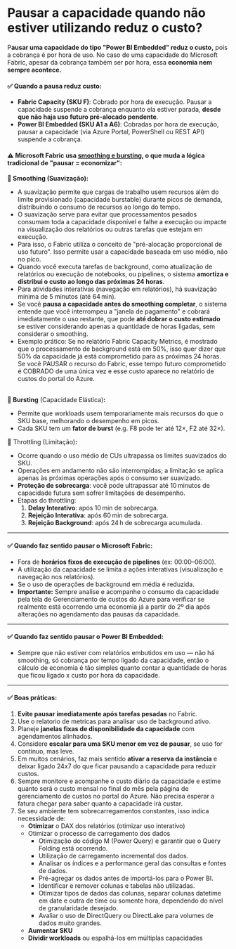 # Pausar a capacidade quando não estiver utilizando reduz o custo?

P**ausar uma capacidade do tipo "Power BI Embedded" reduz o custo,** pois a cobrança é por hora de uso. No caso de uma capacidade do Microsoft Fabric, apesar da cobrança também ser por hora, essa **economia nem sempre acontece.**

#### ✅ Quando a pausa reduz custo:

* **Fabric Capacity (SKU F)**: Cobrado por hora de execução. Pausar a capacidade suspende a cobrança enquanto ela estiver parada, **desde que não haja uso futuro pré-alocado pendente**.
* **Power BI Embedded (SKU A1 a A6)**: Cobradas por hora de execução, pausar a capacidade (via Azure Portal, PowerShell ou REST API) suspende a cobrança.



#### ⚠️ **Microsoft Fabric usa** [**smoothing e bursting**](https://learn.microsoft.com/en-us/fabric/data-warehouse/compute-capacity-smoothing-throttling), o que muda a lógica tradicional de "pausar = economizar":

**🔹 Smoothing (Suavização):**

* A suavização permite que cargas de trabalho usem recursos além do limite provisionado (capacidade burstable) durante picos de demanda, distribuindo o consumo de recursos ao longo do tempo.
* O suavização serve para evitar que processamentos pesados consumam toda a capacidade disponível e falhe a execução ou impacte na visualização dos relatórios ou outras tarefas que estejam em execução.
* Para isso, o Fabric utiliza o conceito de "pré-alocação proporcional de uso futuro". Isso permite usar a capacidade baseada em uso médio, não no pico.
* Quando você executa tarefas de background, como atualização de relatórios ou execução de notebooks, ou pipelines, o sistema **amortiza e distribui o custo ao longo das próximas 24 horas**.
* Para atividades interativas (navegação em relatórios), há suavização mínima de 5 minutos (até 64 min).
* Se você **pausa a capacidade antes do smoothing completar**, o sistema entende que você interrompeu a "janela de pagamento" e cobrará imediatamente o uso restante, que pode **até dobrar o custo estimado** se estiver considerando apenas a quantidade de horas ligadas, sem considerar o smoothing.
* Exemplo prático: Se no relatório Fabric Capacity Metrics, é mostrado que o processamento de background está em 50%, isso quer dizer que 50% da capacidade já está comprometido para as próximas 24 horas. Se você PAUSAR o recurso do Fabric, esse tempo futuro comprometido é COBRADO de uma única vez e esse custo aparece no relatório de custos do portal do Azure.

\
**🔹 Bursting** (Capacidade Elástica)**:**

* Permite que workloads usem temporariamente mais recursos do que o SKU base, melhorando o desempenho em picos.
* Cada SKU tem um **fator de burst** (e.g. F8 pode ter até 12×, F2 até 32×).



**🔹** Throttling (Limitação)**:**

* Ocorre quando o uso médio de CUs ultrapassa os limites suavizados do SKU.
* Operações em andamento não são interrompidas; a limitação se aplica apenas às próximas operações após o consumo ser suavizado.
* **Proteção de sobrecarga**: você pode ultrapassar até 10 minutos de capacidade futura sem sofrer limitações de desempenho.
* Etapas do throttling:
  1. **Delay Interativo**: após 10 min de sobrecarga.
  2. **Rejeição Interativa**: após 60 min de sobrecarga.
  3. **Rejeição Background**: após 24 h de sobrecarga acumulada.

***

#### ✅ Quando faz sentido pausar o **Microsoft Fabric**:

* Fora de **horários fixos de execução de pipelines** (ex: 00:00–06:00).
* A utilização da capacidade se limita a ações interativas (visualização e navegação nos relatórios).
* Se o uso de operações de background em média é reduzida.
* **Importante:** Sempre analise e acompanhe o consumo da capacidade pela tela de Gerenciamento de custos do Azure para verificar se realmente está ocorrendo uma economia já a partir do 2º dia após alterações no agendamento das pausas da capacidade.

***

#### ✅ Quando faz sentido pausar o **Power BI Embedded**:

* Sempre que não estiver com relatórios embutidos em uso — não há smoothing, só cobrança por tempo ligado da capacidade, então o cálculo de economia é tão simples quanto contar a quantidade de horas que ficou ligado x custo por hora da capacidade.

***

#### ✅ Boas práticas:

1. **Evite pausar imediatamente após tarefas pesadas** no Fabric.
2. Use o relatorio de metricas para analisar uso de background ativo.
3. Planeje **janelas fixas de disponibilidade da capacidade** com agendamentos alinhados.
4. Considere **escalar para uma SKU menor em vez de pausar**, se uso for contínuo, mas leve.
5. Em muitos cenários, faz mais sentido **ativar a reserva da instância** e deixar ligado 24x7 do que ficar pausando a capacidade para reduzir custos.
6. Sempre monitore e acompanhe o custo diário da capacidade e estime quanto será o custo mensal no final do mês pela página de gerenciamento de custos no portal do Azure. Não precisa esperar a fatura chegar para saber quanto a capacidade irá custar.
7. Se seu ambiente tem sobrecarregamentos constantes, isso indica necessidade de:
   * **Otimizar** o DAX dos relatórios (otimizar uso interativo)
   * Otimizar o processo de carregamento dos dados
     * Otimização do código M (Power Query) e garantir que o Query Folding está ocorrendo.
     * Utilização de carregamento incremental dos dados.
     * Analisar os índices e a performance geral das consultas e fontes de dados.
     * Pré-agregar os dados antes de importá-los para o Power BI.
     * Identificar e remover colunas e tabelas não utilizadas.
     * Otimizar tipos de dados das colunas, separar colunas datetime em date e outra de time ou somente hora, dependendo do nível de granularidade desejado.
     * Avaliar o uso de DirectQuery ou DirectLake para volumes de dados muito grandes.
   * **Aumentar SKU**
   * **Dividir workloads** ou espalhá-los em múltiplas capacidades
